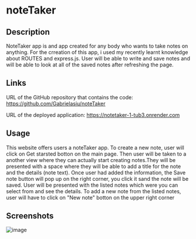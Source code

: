 # noteTaker

## Description
NoteTaker app is and app created for any body who wants to take notes on anything. For the crreation of this app, i used my recently learnt knowledge about ROUTES and express.js. User will be able to write and save notes and will be able to look at all of the saved notes after refreshing the page.

## Links
URL of the GitHub repository that contains the code: https://github.com/Gabrielasiu/noteTaker

URL of the deployed application: https://notetaker-1-tub3.onrender.com

## Usage
This website offers users a noteTaker app. To create a new note, user will click on Get starsted botton on the main page. Then user will be taken to a another view where they can actually start creating notes.They will be presented with a space where they will be able to add a title for the note and the details (note text). Once user had added the information, the Save note button will pop up on the right corner, you click it sand the note will be saved. User will be presented with the listed notes which were you can select from and see the details. 
To add a new note from the listed notes, user will have to click on "New note" botton on the upper right corner
## Screenshots
![image](https://github.com/user-attachments/assets/19b3e317-1cfe-4821-82af-2283d349220e)

